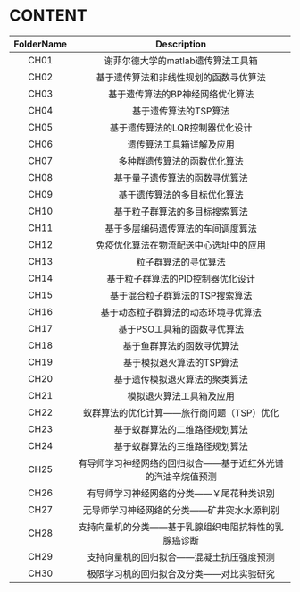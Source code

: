 # CONTENT

| FolderName| Description |
| :-: | :-: |
| CH01 | 谢菲尔德大学的matlab遗传算法工具箱 |
| CH02 | 基于遗传算法和非线性规划的函数寻优算法 |
| CH03 | 基于遗传算法的BP神经网络优化算法 |
| CH04 | 基于遗传算法的TSP算法 |
| CH05 | 基于遗传算法的LQR控制器优化设计 |
| CH06 | 遗传算法工具箱详解及应用 |
| CH07 | 多种群遗传算法的函数优化算法 |
| CH08 | 基于量子遗传算法的函数寻优算法 |
| CH09 | 基于遗传算法的多目标优化算法 |
| CH10 | 基于粒子群算法的多目标搜索算法 |
| CH11 | 基于多层编码遗传算法的车间调度算法 |
| CH12 | 免疫优化算法在物流配送中心选址中的应用 |
| CH13 | 粒子群算法的寻优算法 |
| CH14 | 基于粒子群算法的PID控制器优化设计 |
| CH15 | 基于混合粒子群算法的TSP搜索算法 |
| CH16 | 基于动态粒子群算法的动态环境寻优算法 |
| CH17 | 基于PSO工具箱的函数寻优算法 |
| CH18 | 基于鱼群算法的函数寻优算法 |
| CH19 | 基于模拟退火算法的TSP算法 |
| CH20 | 基于遗传模拟退火算法的聚类算法 |
| CH21 | 模拟退火算法工具箱及应用 |
| CH22 | 蚁群算法的优化计算——旅行商问题（TSP）优化 |
| CH23 | 基于蚁群算法的二维路径规划算法 |
| CH24 | 基于蚁群算法的三维路径规划算法 |
| CH25 | 有导师学习神经网络的回归拟合——基于近红外光谱的汽油辛烷值预测 |
| CH26 | 有导师学习神经网络的分类——￥尾花种类识别 |
| CH27 | 无导师学习神经网络的分类——矿井突水水源判别 |
| CH28 | 支持向量机的分类——基于乳腺组织电阻抗特性的乳腺癌诊断 |
| CH29 | 支持向量机的回归拟合——混凝土抗压强度预测 |
| CH30 | 极限学习机的回归拟合及分类——对比实验研究 |
